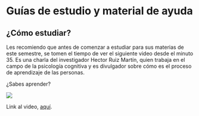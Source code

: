 # Guías de estudio y material de ayuda

## ¿Cómo estudiar?

Les recomiendo que antes de comenzar a estudiar para sus materias de este semestre, se tomen el tiempo de ver el siguiente video desde el minuto 35. Es una charla del investigador Hector Ruiz Martín, quien trabaja en el campo de la psicología cognitiva y es divulgador sobre cómo es el proceso de aprendizaje de las personas.

¿Sabes aprender? 

[![](http://img.youtube.com/vi/MI-oDMh9dJs/0.jpg)](http://www.youtube.com/watch?v=MI-oDMh9dJs?t=2050)

Link al video, [aquí](https://www.youtube.com/watch?v=MI-oDMh9dJs?t=2050).